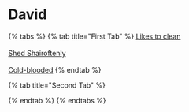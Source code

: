 # David

{% tabs %}
{% tab title="First Tab" %}
[Likes to clean](https://app.gitbook.com/o/BuxDO4m0m00UAPnh8QIy/s/jLVzGtSyO9ofVQ62bOYw/~/changes/1/clues/clues/likestoclean)\
\
[Shed Shairoftenly](https://app.gitbook.com/o/BuxDO4m0m00UAPnh8QIy/s/jLVzGtSyO9ofVQ62bOYw/~/changes/1/clues/clues/shedshairoftenly)\
\
[Cold-blooded](https://app.gitbook.com/o/BuxDO4m0m00UAPnh8QIy/s/jLVzGtSyO9ofVQ62bOYw/~/changes/1/clues/clues/cold-blooded)
{% endtab %}

{% tab title="Second Tab" %}

{% endtab %}
{% endtabs %}
